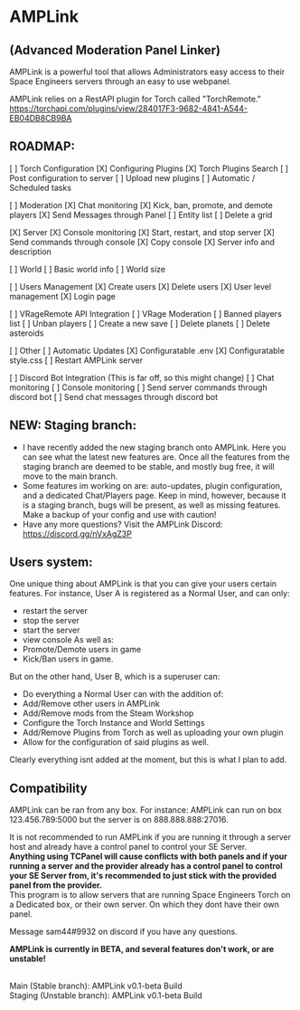 # AMPLink
## (Advanced Moderation Panel Linker)
 AMPLink is a powerful tool that allows Administrators easy access to their Space Engineers servers through an easy to use webpanel.
 
 AMPLink relies on a RestAPI plugin for Torch called "TorchRemote." 
 https://torchapi.com/plugins/view/284017F3-9682-4841-A544-EB04DB8CB9BA
 
 ## ROADMAP:
[ ] Torch Configuration
  [X] Configuring Plugins
  [X] Torch Plugins Search
  [ ] Post configuration to server
  [ ] Upload new plugins
  [ ] Automatic / Scheduled tasks
  
[ ] Moderation
  [X] Chat monitoring
  [X] Kick, ban, promote, and demote players
  [X] Send Messages through Panel
  [ ] Entity list
  [ ] Delete a grid
  
[X] Server
  [X] Console monitoring
  [X] Start, restart, and stop server
  [X] Send commands through console
  [X] Copy console
  [X] Server info and description
  
[ ] World
  [ ] Basic world info
  [ ] World size
 
[ ] Users Management
  [X] Create users
  [X] Delete users
  [X] User level management
  [X] Login page
  
[ ] VRageRemote API Integration
  [ ] VRage Moderation
    [ ] Banned players list
    [ ] Unban players
  [ ] Create a new save
  [ ] Delete planets
  [ ] Delete asteroids
  
[ ] Other
  [ ] Automatic Updates
  [X] Configuratable .env
  [X] Configuratable style.css
  [ ] Restart AMPLink server
  
[ ] Discord Bot Integration (This is far off, so this might change)
  [ ] Chat monitoring
  [ ] Console monitoring
  [ ] Send server commands through discord bot
  [ ] Send chat messages through discord bot

## NEW: Staging branch:
 - I have recently added the new staging branch onto AMPLink. Here you can see what the latest new features are. Once all the features from the staging branch are deemed to be stable, and mostly bug free, it will move to the main branch. 
- Some features im working on are: auto-updates, plugin configuration, and a dedicated Chat/Players page. Keep in mind, however, because it is a staging branch, bugs will be present, as well as missing features. Make a backup of your config and use with caution!
- Have any more questions? Visit the AMPLink Discord: https://discord.gg/nVxAgZ3P
 
 ## Users system:

One unique thing about AMPLink is that you can give your users certain features. For instance, User A is registered as a Normal User, and can only:
 - restart the server
 - stop the server
 - start the server
 - view console
As well as:
 - Promote/Demote users in game
 - Kick/Ban users in game.

But on the other hand, User B, which is a superuser can:

 - Do everything a Normal User can with the addition of:
 - Add/Remove other users in AMPLink
 - Add/Remove mods from the Steam Workshop
 - Configure the Torch Instance and World Settings
 - Add/Remove Plugins from Torch as well as uploading your own plugin
 - Allow for the configuration of said plugins as well.
 
Clearly everything isnt added at the moment, but this is what I plan to add.<br>

## Compatibility
AMPLink can be ran from any box. For instance: AMPLink can run on box 123.456.789:5000 but the server is on 888.888.888:27016.

It is not recommended to run AMPLink if you are running it through a server host and already have a control panel to control your SE Server.<br>
<b>Anything using TCPanel will cause conflicts with both panels and if your running a server and the provider already has a control panel to control your SE Server from, it's recommended to just stick with the provided panel from the provider.</b><br>
This program is to allow servers that are running Space Engineers Torch on a Dedicated box, or their own server. On which they dont have their own panel.<br>

Message sam44#9932 on discord if you have any questions.

<b>AMPLink is currently in BETA, and several features don't work, or are unstable! </b>

<br>Main (Stable branch): AMPLink v0.1-beta Build
<br>Staging (Unstable branch): AMPLink v0.1-beta Build
